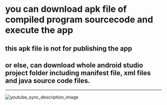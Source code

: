 # you can download apk file of compiled program sourcecode and execute the app
## this apk file is not for publishing the app
## or else, can download whole android studio project folder including manifest file, xml files and java source code files.

* * *
![youtube_sync_description_image](https://user-images.githubusercontent.com/39119468/154286621-2e55c03f-f98a-4acd-87f0-f4be52e57c48.JPG)
